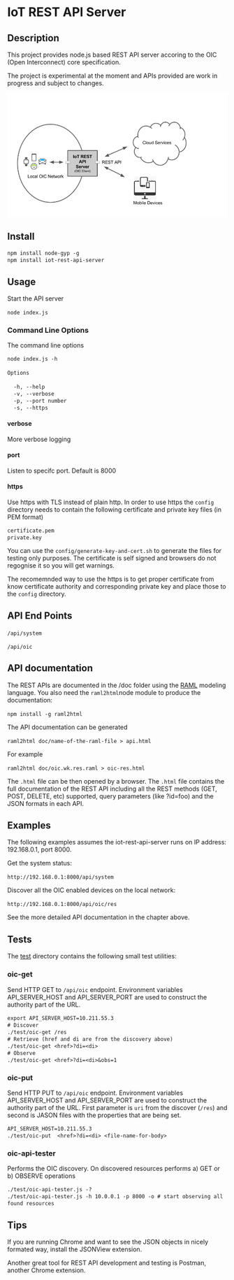 # IoT REST API Server
## Description
This project provides node.js based REST API server accoring to the  OIC (Open Interconnect) core specification. 

The project is experimental at the moment and APIs provided are work in progress and subject to changes.

![Overview](img/iot-rest-api-server.png)

## Install

```
npm install node-gyp -g
npm install iot-rest-api-server
```


## Usage

Start the API server

```node index.js```

### Command Line Options

The command line options 

```
node index.js -h

Options

  -h, --help           
  -v, --verbose        
  -p, --port number    
  -s, --https          
  ```
#### verbose
More verbose logging
#### port 
Listen to specifc port. Default is 8000
#### https
Use https with TLS instead of plain http. In order to use https the `config` directory needs to contain the following certificate and private key files (in PEM format)

```
certificate.pem
private.key
```

You can use the `config/generate-key-and-cert.sh` to generate the files for testing only purposes. The certificate is self signed and browsers do not regognise it so you will get warnings. 

The recomemnded way to use the https is to get proper certificate from know certificate authority and corresponding private key and place those to the `config` directory.

## API End Points

`/api/system`

`/api/oic`

## API documentation

The REST APIs are documented in the /doc folder using the [RAML](http://raml.org/) modeling language. You also need the ```raml2html```node module to produce the documentation:

```npm install -g raml2html```

The API documentation can be generated 

```raml2html doc/name-of-the-raml-file > api.html```

For example

 ```raml2html doc/oic.wk.res.raml > oic-res.html```

The `.html` file can be then opened by a browser. The `.html` file contains the full documentation of the REST API including all the REST methods (GET, POST, DELETE, etc) supported, query parameters (like ?id=foo) and the JSON formats in each API.

## Examples

The following examples assumes the iot-rest-api-server runs on IP address: 192.168.0.1, port 8000.

Get the system status:

`http://192.168.0.1:8000/api/system`

Discover all the OIC enabled devices on the local network:

`http://192.168.0.1:8000/api/oic/res`

See the more detailed API documentation in the chapter above.

## Tests

The [test](https://github.com/01org/iot-rest-api-server/tree/master/test) directory contains the following small test utilities:

### oic-get

Send HTTP GET to `/api/oic` endpoint. Environment variables API_SERVER_HOST and API_SERVER_PORT are used to construct the authority part of the URL.

```
export API_SERVER_HOST=10.211.55.3
# Discover
./test/oic-get /res
# Retrieve (href and di are from the discovery above)
./test/oic-get <href>?di=<di>
# Observe
./test/oic-get <href>?di=<di>&obs=1
```

### oic-put

Send HTTP PUT to `/api/oic` endpoint. Environment variables API_SERVER_HOST and API_SERVER_PORT are used to construct the authority part of the URL. First parameter is `uri` from the discover (`/res`) and second is JASON files with the properties that are being set.

```
API_SERVER_HOST=10.211.55.3
./test/oic-put  <href>?di=<di> <file-name-for-body>
```

### oic-api-tester

Performs the OIC discovery. On discovered resources performs a) GET or b) OBSERVE  operations

```
./test/oic-api-tester.js -?
./test/oic-api-tester.js -h 10.0.0.1 -p 8000 -o # start observing all found resources
```

## Tips

If you are running Chrome and want to see the JSON objects in nicely formated way, install the JSONView extension.

Another great tool for REST API development and testing is Postman, another Chrome extension.
